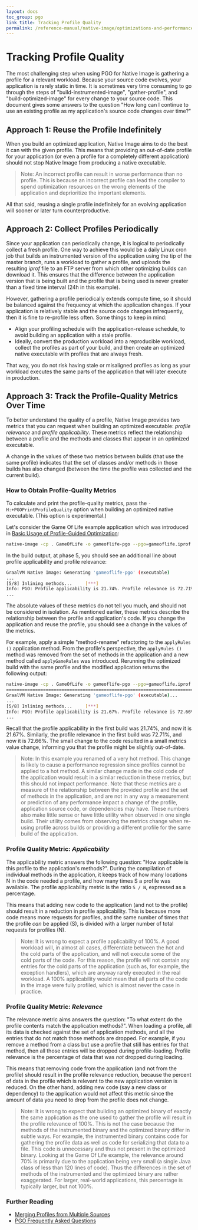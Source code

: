 ```yaml
---
layout: docs
toc_group: pgo
link_title: Tracking Profile Quality
permalink: /reference-manual/native-image/optimizations-and-performance/PGO/profile-quality/
---
```


# Tracking Profile Quality

The most challenging step when using PGO for Native Image is gathering a profile for a relevant workload.
Because your source code evolves, your application is rarely static in time.
It is sometimes very time consuming to go through the steps of "build-instrumented-image", "gather-profile", and "build-optimized-image" for every change to your source code.
This document gives some answers to the question "How long can I continue to use an existing profile as my application's source code changes over time?"

## Approach 1: Reuse the Profile Indefinitely

When you build an optimized application, Native Image aims to do the best it can with the given profile.
This means that providing an out-of-date profile for your application (or even a profile for a completely different application) should not stop Native Image from producing a native executable.

> Note: An incorrect profile can result in worse performance than no profile. This is because an incorrect profile can lead the compiler to spend optimization resources on the wrong elements of the application and deprioritize the important elements.

All that said, reusing a single profile indefinitely for an evolving application will sooner or later turn counterproductive.

## Approach 2: Collect Profiles Periodically

Since your application can periodically change, it is logical to periodically collect a fresh profile.
One way to achieve this would be a daily Linux cron job that builds an instrumented version of the application using the tip of the master branch, runs a workload to gather a profile, and uploads the resulting _iprof_ file to an FTP server from which other optimizing builds can download it.
This ensures that the difference between the application version that is being built and the profile that is being used is never greater than a fixed time interval (24h in this example).

However, gathering a profile periodically extends compute time, so it should be balanced against the frequency at which the application changes.
If your application is relatively stable and the source code changes infrequently, then it is fine to re-profile less often.
Some things to keep in mind:
- Align your profiling schedule with the application-release schedule, to avoid building an application with a stale profile.
- Ideally, convert the production workload into a reproducible workload, collect the profiles as part of your build, and then create an optimized native executable with profiles that are always fresh.

That way, you do not risk having stale or misaligned profiles as long as your workload executes the same parts of the application that will later execute in production.

## Approach 3: Track the Profile-Quality Metrics Over Time

To better understand the quality of a profile, Native Image provides two metrics that you can request when building an optimized executable: *profile relevance* and *profile applicability*.
These metrics reflect the relationship between a profile and the methods and classes that appear in an optimized executable.

A change in the values of these two metrics between builds (that use the same profile) indicates that the set of classes and/or methods in those builds has also changed (between the time the profile was collected and the current build).

### How to Obtain Profile-Quality Metrics

To calculate and print the profile-quality metrics, pass the `-H:+PGOPrintProfileQuality` option when building an optimized native executable. (This option is experimental.)

Let's consider the Game Of Life example application which was introduced in [Basic Usage of Profile-Guided Optimization](PGO-Basic-Usage.md):
```bash
native-image -cp . GameOfLife -o gameoflife-pgo --pgo=gameoflife.iprof -H:+PGOPrintProfileQuality
```

In the build output, at phase 5, you should see an additional line about profile applicability and profile relevance:
```bash
GraalVM Native Image: Generating 'gameoflife-pgo' (executable)
...
[5/8] Inlining methods...     [***]                                                                      (0.4s @ 0.28GB)
Info: PGO: Profile applicability is 21.74%. Profile relevance is 72.71%.
...
```

The absolute values of these metrics do not tell you much, and should not be considered in isolation.
As mentioned earlier, these metrics describe the relationship between the profile and application's code.
If you change the application and reuse the profile, you should see a change in the values of the metrics.

For example, apply a simple "method-rename" refactoring to the `applyRules ()` application method.
From the profile's perspective, the `applyRules ()` method was removed from the set of methods in the application and a new method called `applyGameRules` was introduced.
Rerunning the optimized build with the same profile and the modified application returns the following output:

```bash
native-image -cp . GameOfLife -o gameoflife-pgo --pgo=gameoflife.iprof -H:+PGOPrintProfileQuality
========================================================================================================================
GraalVM Native Image: Generating 'gameoflife-pgo' (executable)...
...
[5/8] Inlining methods...     [***]                                                                      (0.4s @ 0.28GB)
Info: PGO: Profile applicability is 21.67%. Profile relevance is 72.66%.                                                                  (6.8s @ 0.29GB)
...
```

Recall that the profile applicability in the first build was 21.74%, and now it is 21.67%.
Similarly, the profile relevance in the first build was 72.71%, and now it is 72.66%.
The small change to the code resulted in a small metrics value change, informing you that the profile might be slightly out-of-date.

> Note: In this example you renamed of a very hot method. This change is likely to cause a performance regression since profiles cannot be applied to a hot method. A similar change made in the cold code of the application would result in a similar reduction in these metrics,
but this should not impact performance.
Note that these metrics are a measure of the relationship between the provided profile and the set of methods in the application, and are not in any way a measurement or prediction of any performance impact a change of the profile, application source code, or dependencies may have.
These numbers also make little sense or have little utility when observed in one single build.
Their utility comes from observing the metrics change when re-using profile across builds or providing a different profile for the same build of the application.

### Profile Quality Metric: _Applicability_

The applicability metric answers the following question: "How applicable is this profile to the application's methods?".
During the compilation of individual methods in the application, it keeps track of how many locations N in the code needed a profile,
and how many times S a profile was available.
The profile applicability metric is the ratio `S / N`, expressed as a percentage.

This means that adding new code to the application (and not to the profile) should result in a reduction in profile applicability.
This is because more code means more requests for profiles, and the same number of times that the profile *can* be applied (S),
is divided with a larger number of total requests for profiles (N).

> Note: It is wrong to expect a profile applicability of 100%.
A good workload will, in almost all cases, differentiate between the hot and the cold parts of the application,
and will not execute some of the cold parts of the code.
For this reason, the profile will not contain any entries for the cold parts of the application (such as, for example, the exception handlers),
which are anyway rarely executed in the real workload.
A 100% applicability would mean that all parts of the code in the image were fully profiled, which is almost never the case in practice.

### Profile Quality Metric: _Relevance_

The relevance metric aims answers the question: "To what extent do the profile contents match the application methods?".
When loading a profile, all its data is checked against the set of application methods, and all the entries that do not match those methods are dropped.
For example, if you remove a method from a class but use a profile that still has entries for that method, then all those entries will be dropped during profile-loading.
Profile relevance is the percentage of data that was *not* dropped during loading.

This means that removing code from the application (and not from the profile) should result in the profile relevance reduction, because the percent of data in the profile which is relevant to the new application version is reduced.
On the other hand, adding new code (say a new class or dependency) to the application would not affect this metric since the amount of data you need to drop from the profile does not change.

> Note: It is wrong to expect that building an optimized binary of exactly the same application as the one used to gather the profile will result in the profile relevance of 100%.
This is not the case because the methods of the instrumented binary and the optimized binary differ in subtle ways.
For example, the instrumented binary contains code for gathering the profile data as well as code for serializing that data to a file.
This code is unnecessary and thus not present in the optimized binary.
Looking at the Game Of Life example, the relevance around 70% is primarily due to the application being very small (a single Java class of less than 120 lines of code). 
Thus the differences in the set of methods of the instrumented and the optimized binary are rather exaggerated.
For larger, real-world applications, this percentage is typically larger, but not 100%.

### Further Reading

* [Merging Profiles from Multiple Sources](PGO-Merging-Profiles.md)
* [PGO Frequently Asked Questions](PGO-FAQ.md)